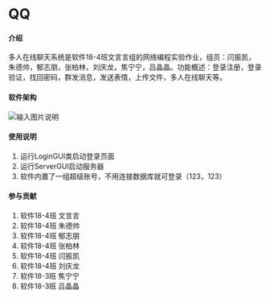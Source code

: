 # QQ

#### 介绍
  多人在线聊天系统是软件18-4班文言言组的网络编程实验作业，组员：闫振凯，朱德帅，郁志朋，张柏林，刘庆龙，焦宁宁，吕晶晶。功能概述：登录注册，登录验证，找回密码，群发消息，发送表情，上传文件，多人在线聊天等。

#### 软件架构

![输入图片说明](https://images.gitee.com/uploads/images/2020/1118/144131_ebfe1ec6_7436957.jpeg "QQ图片20201118144059.jpg")


#### 使用说明

1.  运行LoginGUI类启动登录页面
2.  运行ServerGUI启动服务器
3.  软件内置了一组超级账号，不用连接数据库就可登录（123，123）

#### 参与贡献

1.  软件18-4班 文言言
2.  软件18-4班 朱德帅
3.  软件18-4班 郁志朋
4.  软件18-4班 张柏林
5.  软件18-4班 闫振凯
6.  软件18-4班 刘庆龙
7.  软件18-3班 焦宁宁
8.  软件18-3班 吕晶晶
